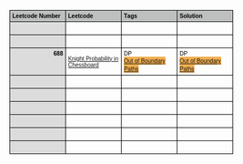 <!DOCTYPE html PUBLIC "-//W3C//DTD HTML 4.01//EN" "http://www.w3.org/TR/html4/strict.dtd">
<html>
<head>
  <meta http-equiv="Content-Type" content="text/html; charset=utf-8">
  <meta http-equiv="Content-Style-Type" content="text/css">
  <title></title>
  <meta name="Generator" content="Cocoa HTML Writer">
  <meta name="CocoaVersion" content="1561.1">
  <style type="text/css">
    p.p1 {margin: 0.0px 0.0px 0.0px 0.0px; font: 12.0px Helvetica; min-height: 14.0px}
    p.p2 {margin: 0.0px 0.0px 0.0px 0.0px; font: 10.0px Helvetica; color: #000000; -webkit-text-stroke: #000000}
    p.p3 {margin: 0.0px 0.0px 0.0px 0.0px; font: 12.0px Helvetica; -webkit-text-stroke: #000000; min-height: 14.0px}
    p.p4 {margin: 0.0px 0.0px 0.0px 0.0px; text-align: right; font: 10.0px Helvetica; color: #000000; -webkit-text-stroke: #000000}
    p.p5 {margin: 0.0px 0.0px 0.0px 0.0px; line-height: 10.0px; font: 10.0px 'Helvetica Neue'; color: #ffffff; -webkit-text-stroke: #ffffff}
    span.s1 {font-kerning: none}
    span.s2 {text-decoration: underline ; font-kerning: none; background-color: #f0ad4e}
    span.s3 {text-decoration: underline ; font-kerning: none}
    table.t1 {border-collapse: collapse}
    td.td1 {width: 89.0px; height: 12.0px; background-color: #bec0bf; border-style: solid; border-width: 1.0px 1.0px 1.0px 1.0px; border-color: #000000 #000000 #000000 #000000; padding: 4.0px 4.0px 4.0px 4.0px}
    td.td2 {width: 89.0px; height: 11.0px; background-color: #dcdcdc; border-style: solid; border-width: 1.0px 1.0px 1.0px 1.0px; border-color: #000000 #000000 #000000 #000000; padding: 4.0px 4.0px 4.0px 4.0px}
    td.td3 {width: 89.0px; height: 11.0px; border-style: solid; border-width: 1.0px 1.0px 1.0px 1.0px; border-color: #000000 #000000 #000000 #000000; padding: 4.0px 4.0px 4.0px 4.0px}
    td.td4 {width: 89.0px; height: 36.0px; background-color: #dcdcdc; border-style: solid; border-width: 1.0px 1.0px 1.0px 1.0px; border-color: #000000 #000000 #000000 #000000; padding: 4.0px 4.0px 4.0px 4.0px}
    td.td5 {width: 89.0px; height: 36.0px; border-style: solid; border-width: 1.0px 1.0px 1.0px 1.0px; border-color: #000000 #000000 #000000 #000000; padding: 4.0px 4.0px 4.0px 4.0px}
    td.td6 {width: 89.0px; height: 12.0px; background-color: #dcdcdc; border-style: solid; border-width: 1.0px 1.0px 1.0px 1.0px; border-color: #000000 #000000 #000000 #000000; padding: 4.0px 4.0px 4.0px 4.0px}
    td.td7 {width: 89.0px; height: 12.0px; border-style: solid; border-width: 1.0px 1.0px 1.0px 1.0px; border-color: #000000 #000000 #000000 #000000; padding: 4.0px 4.0px 4.0px 4.0px}
  </style>
</head>
<body>
<p class="p1"><br></p>
<table cellspacing="0" cellpadding="0" class="t1">
  <tbody>
    <tr>
      <td valign="top" class="td1">
        <p class="p2"><span class="s1"><b>Leetcode Number</b></span></p>
      </td>
      <td valign="top" class="td1">
        <p class="p2"><span class="s1"><b>Leetcode</b></span></p>
      </td>
      <td valign="top" class="td1">
        <p class="p2"><span class="s1"><b>Tags</b></span></p>
      </td>
      <td valign="top" class="td1">
        <p class="p2"><span class="s1"><b>Solution</b></span></p>
      </td>
    </tr>
    <tr>
      <td valign="top" class="td2">
        <p class="p3"><br></p>
      </td>
      <td valign="top" class="td3">
        <p class="p3"><br></p>
      </td>
      <td valign="top" class="td3">
        <p class="p3"><br></p>
      </td>
      <td valign="top" class="td3">
        <p class="p3"><br></p>
      </td>
    </tr>
    <tr>
      <td valign="top" class="td2">
        <p class="p3"><br></p>
      </td>
      <td valign="top" class="td3">
        <p class="p3"><br></p>
      </td>
      <td valign="top" class="td3">
        <p class="p3"><br></p>
      </td>
      <td valign="top" class="td3">
        <p class="p3"><br></p>
      </td>
    </tr>
    <tr>
      <td valign="top" class="td4">
        <p class="p4"><span class="s1"><b>688</b></span></p>
      </td>
      <td valign="middle" class="td5">
        <p class="p2"><span class="s1"><a href="https://leetcode.com/problems/knight-probability-in-chessboard">Knight Probability in Chessboard</a>  </span></p>
      </td>
      <td valign="top" class="td5">
        <p class="p2"><span class="s1">DP</span></p>
        <p class="p5"><span class="s2"><a href="https://leetcode.com/problems/out-of-boundary-paths">Out of Boundary Paths<span class="s3"></span></a></span></p>
      </td>
      <td valign="middle" class="td5">
        <p class="p2"><span class="s1">DP</span></p>
        <p class="p5"><span class="s2"><a href="https://leetcode.com/problems/out-of-boundary-paths">Out of Boundary Paths<span class="s3"></span></a></span></p>
      </td>
    </tr>
    <tr>
      <td valign="top" class="td2">
        <p class="p3"><br></p>
      </td>
      <td valign="top" class="td3">
        <p class="p3"><br></p>
      </td>
      <td valign="top" class="td3">
        <p class="p3"><br></p>
      </td>
      <td valign="top" class="td3">
        <p class="p3"><br></p>
      </td>
    </tr>
    <tr>
      <td valign="top" class="td2">
        <p class="p3"><br></p>
      </td>
      <td valign="top" class="td3">
        <p class="p3"><br></p>
      </td>
      <td valign="top" class="td3">
        <p class="p3"><br></p>
      </td>
      <td valign="top" class="td3">
        <p class="p3"><br></p>
      </td>
    </tr>
    <tr>
      <td valign="top" class="td6">
        <p class="p3"><br></p>
      </td>
      <td valign="top" class="td7">
        <p class="p3"><br></p>
      </td>
      <td valign="top" class="td7">
        <p class="p3"><br></p>
      </td>
      <td valign="top" class="td7">
        <p class="p3"><br></p>
      </td>
    </tr>
    <tr>
      <td valign="top" class="td2">
        <p class="p3"><br></p>
      </td>
      <td valign="top" class="td3">
        <p class="p3"><br></p>
      </td>
      <td valign="top" class="td3">
        <p class="p3"><br></p>
      </td>
      <td valign="top" class="td3">
        <p class="p3"><br></p>
      </td>
    </tr>
    <tr>
      <td valign="top" class="td2">
        <p class="p3"><br></p>
      </td>
      <td valign="top" class="td3">
        <p class="p3"><br></p>
      </td>
      <td valign="top" class="td3">
        <p class="p3"><br></p>
      </td>
      <td valign="top" class="td3">
        <p class="p3"><br></p>
      </td>
    </tr>
    <tr>
      <td valign="top" class="td6">
        <p class="p3"><br></p>
      </td>
      <td valign="top" class="td7">
        <p class="p3"><br></p>
      </td>
      <td valign="top" class="td7">
        <p class="p3"><br></p>
      </td>
      <td valign="top" class="td7">
        <p class="p3"><br></p>
      </td>
    </tr>
  </tbody>
</table>
<p class="p3"><br></p>
</body>
</html>

